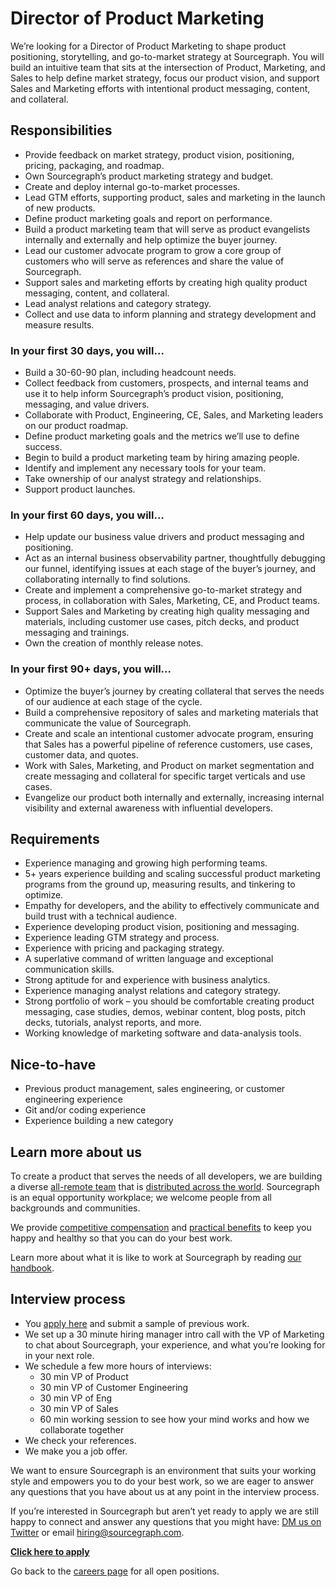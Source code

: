 # **Director of Product Marketing**

We’re looking for a Director of Product Marketing to shape product positioning, storytelling, and go-to-market strategy at Sourcegraph. You will build an intuitive team that sits at the intersection of Product, Marketing, and Sales to help define market strategy, focus our product vision, and support Sales and Marketing efforts with intentional product messaging, content, and collateral.

## Responsibilities

- Provide feedback on market strategy, product vision, positioning, pricing, packaging, and roadmap.
- Own Sourcegraph’s product marketing strategy and budget.
- Create and deploy internal go-to-market processes.
- Lead GTM efforts, supporting product, sales and marketing in the launch of new products.
- Define product marketing goals and report on performance.
- Build a product marketing team that will serve as product evangelists internally and externally and help optimize the buyer journey.
- Lead our customer advocate program to grow a core group of customers who will serve as references and share the value of Sourcegraph.
- Support sales and marketing efforts by creating high quality product messaging, content, and collateral.
- Lead analyst relations and category strategy.
- Collect and use data to inform planning and strategy development and measure results.

### In your first 30 days, you will…

- Build a 30-60-90 plan, including headcount needs.
- Collect feedback from customers, prospects, and internal teams and use it to help inform Sourcegraph’s product vision, positioning, messaging, and value drivers. 
- Collaborate with Product, Engineering, CE, Sales, and Marketing leaders on our product roadmap.
- Define product marketing goals and the metrics we’ll use to define success.
- Begin to build a product marketing team by hiring amazing people.
- Identify and implement any necessary tools for your team.
- Take ownership of our analyst strategy and relationships.
- Support product launches.

### In your first 60 days, you will…

- Help update our business value drivers and product messaging and positioning.
- Act as an internal business observability partner, thoughtfully debugging our funnel, identifying issues at each stage of the buyer’s journey, and collaborating internally to find solutions.
- Create and implement a comprehensive go-to-market strategy and process, in collaboration with Sales, Marketing, CE, and Product teams.
- Support Sales and Marketing by creating high quality messaging and materials, including customer use cases, pitch decks, and product messaging and trainings.
- Own the creation of monthly release notes.

### In your first 90+ days, you will...

- Optimize the buyer’s journey by creating collateral that serves the needs of our audience at each stage of the cycle.
- Build a comprehensive repository of sales and marketing materials that communicate the value of Sourcegraph.
- Create and scale an intentional customer advocate program, ensuring that Sales has a powerful pipeline of reference customers, use cases, customer data, and quotes.
- Work with Sales, Marketing, and Product on market segmentation and create messaging and collateral for specific target verticals and use cases.
- Evangelize our product both internally and externally, increasing internal visibility and external awareness with influential developers.

## Requirements

- Experience managing and growing high performing teams.
- 5+ years experience building and scaling successful product marketing programs from the ground up, measuring results, and tinkering to optimize.
- Empathy for developers, and the ability to effectively communicate and build trust with a technical audience.
- Experience developing product vision, positioning and messaging.
- Experience leading GTM strategy and process. 
- Experience with pricing and packaging strategy.
- A superlative command of written language and exceptional communication skills.
- Strong aptitude for and experience with business analytics.
- Experience managing analyst relations and category strategy.
- Strong portfolio of work – you should be comfortable creating product messaging, case studies, demos, webinar content, blog posts, pitch decks, tutorials, analyst reports, and more.
- Working knowledge of marketing software and data-analysis tools.

## Nice-to-have
- Previous product management, sales engineering, or customer engineering experience
- Git and/or coding experience
- Experience building a new category

## Learn more about us

To create a product that serves the needs of all developers, we are building a diverse [all-remote team](https://about.sourcegraph.com/company/remote) that is [distributed across the world](https://about.sourcegraph.com/company/team). Sourcegraph is an equal opportunity workplace; we welcome people from all backgrounds and communities.

We provide [competitive compensation](https://about.sourcegraph.com/handbook/people-ops/compensation) and [practical benefits](https://about.sourcegraph.com/handbook/people-ops/benefits-and-perks) to keep you happy and healthy so that you can do your best work.

Learn more about what it is like to work at Sourcegraph by reading [our handbook](https://about.sourcegraph.com/handbook/).

## Interview process

- You [apply here](https://jobs.lever.co/sourcegraph/5743038c-94a5-47b6-827a-ad16bf37aeea/apply) and submit a sample of previous work.
- We set up a 30 minute hiring manager intro call with the VP of Marketing to chat about Sourcegraph, your experience, and what you’re looking for in your next role.
- We schedule a few more hours of interviews:
  - 30 min VP of Product
  - 30 min VP of Customer Engineering
  - 30 min VP of Eng
  - 30 min VP of Sales
  - 60 min working session to see how your mind works and how we collaborate together
- We check your references.
- We make you a job offer.

We want to ensure Sourcegraph is an environment that suits your working style and empowers you to do your best work, so we are eager to answer any questions that you have about us at any point in the interview process.

If you’re interested in Sourcegraph but aren’t yet ready to apply we are still happy to connect and answer any questions that you might have: [DM us on Twitter](https://twitter.com/srcgraph) or email [hiring@sourcegraph.com](mailto:hiring@sourcegraph.com).

**[Click here to apply](https://jobs.lever.co/sourcegraph/5743038c-94a5-47b6-827a-ad16bf37aeea/apply)**

Go back to the [careers page](../../../company/careers.md) for all open positions.
